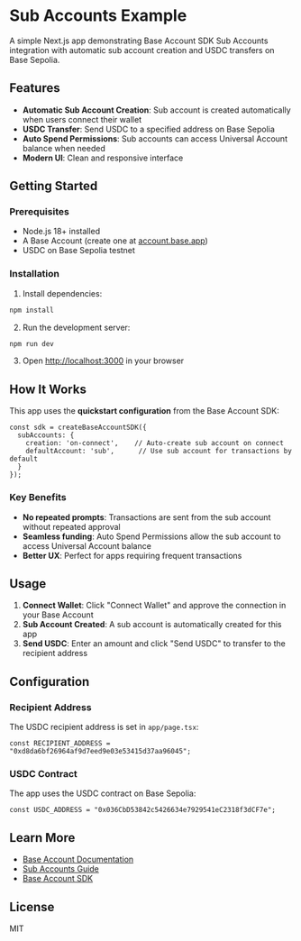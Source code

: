 # Sub Accounts Example

A simple Next.js app demonstrating Base Account SDK Sub Accounts integration with automatic sub account creation and USDC transfers on Base Sepolia.

## Features

- **Automatic Sub Account Creation**: Sub account is created automatically when users connect their wallet
- **USDC Transfer**: Send USDC to a specified address on Base Sepolia
- **Auto Spend Permissions**: Sub accounts can access Universal Account balance when needed
- **Modern UI**: Clean and responsive interface

## Getting Started

### Prerequisites

- Node.js 18+ installed
- A Base Account (create one at [account.base.app](https://account.base.app))
- USDC on Base Sepolia testnet

### Installation

1. Install dependencies:

```bash
npm install
```

2. Run the development server:

```bash
npm run dev
```

3. Open [http://localhost:3000](http://localhost:3000) in your browser

## How It Works

This app uses the **quickstart configuration** from the Base Account SDK:

```tsx
const sdk = createBaseAccountSDK({
  subAccounts: {
    creation: 'on-connect',    // Auto-create sub account on connect
    defaultAccount: 'sub',      // Use sub account for transactions by default
  }
});
```

### Key Benefits

- **No repeated prompts**: Transactions are sent from the sub account without repeated approval
- **Seamless funding**: Auto Spend Permissions allow the sub account to access Universal Account balance
- **Better UX**: Perfect for apps requiring frequent transactions

## Usage

1. **Connect Wallet**: Click "Connect Wallet" and approve the connection in your Base Account
2. **Sub Account Created**: A sub account is automatically created for this app
3. **Send USDC**: Enter an amount and click "Send USDC" to transfer to the recipient address

## Configuration

### Recipient Address

The USDC recipient address is set in `app/page.tsx`:

```tsx
const RECIPIENT_ADDRESS = "0xd8da6bf26964af9d7eed9e03e53415d37aa96045";
```

### USDC Contract

The app uses the USDC contract on Base Sepolia:

```tsx
const USDC_ADDRESS = "0x036CbD53842c5426634e7929541eC2318f3dCF7e";
```

## Learn More

- [Base Account Documentation](https://docs.base.org/base-account)
- [Sub Accounts Guide](https://docs.base.org/base-account/improve-ux/sub-accounts)
- [Base Account SDK](https://github.com/base/account-sdk)

## License

MIT


